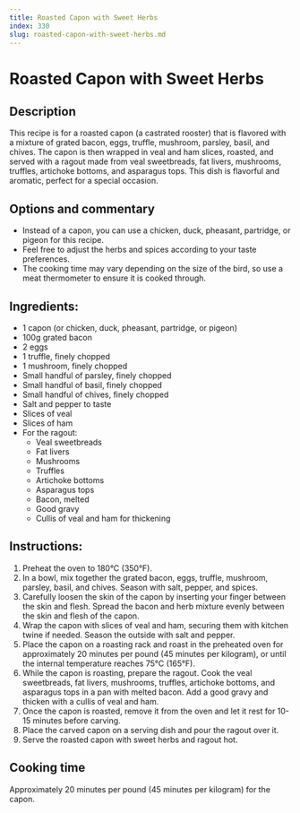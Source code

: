 ```yaml
---
title: Roasted Capon with Sweet Herbs
index: 330
slug: roasted-capon-with-sweet-herbs.md
---
```


# Roasted Capon with Sweet Herbs

## Description
This recipe is for a roasted capon (a castrated rooster) that is flavored with a mixture of grated bacon, eggs, truffle, mushroom, parsley, basil, and chives. The capon is then wrapped in veal and ham slices, roasted, and served with a ragout made from veal sweetbreads, fat livers, mushrooms, truffles, artichoke bottoms, and asparagus tops. This dish is flavorful and aromatic, perfect for a special occasion.

## Options and commentary
- Instead of a capon, you can use a chicken, duck, pheasant, partridge, or pigeon for this recipe.
- Feel free to adjust the herbs and spices according to your taste preferences.
- The cooking time may vary depending on the size of the bird, so use a meat thermometer to ensure it is cooked through.

## Ingredients:
- 1 capon (or chicken, duck, pheasant, partridge, or pigeon)
- 100g grated bacon
- 2 eggs
- 1 truffle, finely chopped
- 1 mushroom, finely chopped
- Small handful of parsley, finely chopped
- Small handful of basil, finely chopped
- Small handful of chives, finely chopped
- Salt and pepper to taste
- Slices of veal
- Slices of ham
- For the ragout:
  - Veal sweetbreads
  - Fat livers
  - Mushrooms
  - Truffles
  - Artichoke bottoms
  - Asparagus tops
  - Bacon, melted
  - Good gravy
  - Cullis of veal and ham for thickening

## Instructions:
1. Preheat the oven to 180°C (350°F).
2. In a bowl, mix together the grated bacon, eggs, truffle, mushroom, parsley, basil, and chives. Season with salt, pepper, and spices.
3. Carefully loosen the skin of the capon by inserting your finger between the skin and flesh. Spread the bacon and herb mixture evenly between the skin and flesh of the capon.
4. Wrap the capon with slices of veal and ham, securing them with kitchen twine if needed. Season the outside with salt and pepper.
5. Place the capon on a roasting rack and roast in the preheated oven for approximately 20 minutes per pound (45 minutes per kilogram), or until the internal temperature reaches 75°C (165°F).
6. While the capon is roasting, prepare the ragout. Cook the veal sweetbreads, fat livers, mushrooms, truffles, artichoke bottoms, and asparagus tops in a pan with melted bacon. Add a good gravy and thicken with a cullis of veal and ham.
7. Once the capon is roasted, remove it from the oven and let it rest for 10-15 minutes before carving.
8. Place the carved capon on a serving dish and pour the ragout over it.
9. Serve the roasted capon with sweet herbs and ragout hot.

## Cooking time
Approximately 20 minutes per pound (45 minutes per kilogram) for the capon.